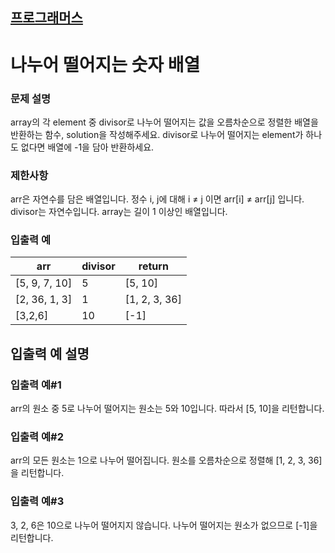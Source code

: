 ## [프로그래머스](https://school.programmers.co.kr/learn/courses/30/lessons/12910)

# 나누어 떨어지는 숫자 배열

### 문제 설명

array의 각 element 중 divisor로 나누어 떨어지는 값을 오름차순으로 정렬한 배열을 반환하는 함수, solution을 작성해주세요.
divisor로 나누어 떨어지는 element가 하나도 없다면 배열에 -1을 담아 반환하세요.

### 제한사항

arr은 자연수를 담은 배열입니다.
정수 i, j에 대해 i ≠ j 이면 arr[i] ≠ arr[j] 입니다.
divisor는 자연수입니다.
array는 길이 1 이상인 배열입니다.

### 입출력 예

| arr	           | divisor	 | return        |
|----------------|----------|---------------|
| [5, 9, 7, 10]	 | 5	       | [5, 10]       |
| [2, 36, 1, 3]	 | 1	       | [1, 2, 3, 36] |
| [3,2,6]	       | 10	      | [-1]          |

## 입출력 예 설명

### 입출력 예#1

arr의 원소 중 5로 나누어 떨어지는 원소는 5와 10입니다. 따라서 [5, 10]을 리턴합니다.

### 입출력 예#2

arr의 모든 원소는 1으로 나누어 떨어집니다. 원소를 오름차순으로 정렬해 [1, 2, 3, 36]을 리턴합니다.

### 입출력 예#3

3, 2, 6은 10으로 나누어 떨어지지 않습니다. 나누어 떨어지는 원소가 없으므로 [-1]을 리턴합니다.